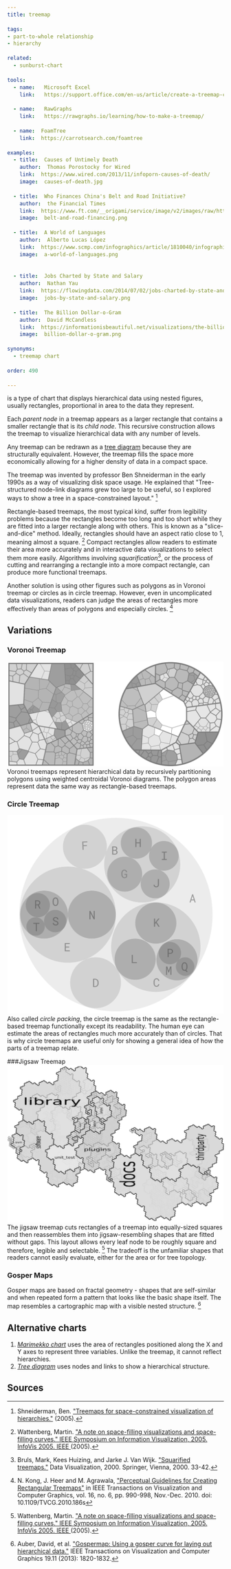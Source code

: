 ```yaml
---
title: treemap
  
tags:
- part-to-whole relationship
- hierarchy

related:
  - sunburst-chart

tools:
  - name:   Microsoft Excel
    link:   https://support.office.com/en-us/article/create-a-treemap-chart-in-office-dfe86d28-a610-4ef5-9b30-362d5c624b68

  - name:   RawGraphs
    link:   https://rawgraphs.io/learning/how-to-make-a-treemap/
  
  - name:  FoamTree
    link:  https://carrotsearch.com/foamtree

examples:
  - title:  Causes of Untimely Death
    author:  Thomas Porostocky for Wired
    link:  https://www.wired.com/2013/11/infoporn-causes-of-death/
    image:  causes-of-death.jpg
  
  - title:  Who Finances China's Belt and Road Initiative?
    author:  the Financial Times
    link:  https://www.ft.com/__origami/service/image/v2/images/raw/http://prod-upp-image-read.ft.com/f7d83f06-667a-11e9-a79d-04f350474d62?source=next&fit=scale-down&width=690&format=auto&quality=medium&dpr=1
    image:  belt-and-road-financing.png
    
  - title:  A World of Languages
    author:  Alberto Lucas López   
    link:  https://www.scmp.com/infographics/article/1810040/infographic-world-languages
    image:  a-world-of-languages.png


  - title:  Jobs Charted by State and Salary
    author:  Nathan Yau
    link:  https://flowingdata.com/2014/07/02/jobs-charted-by-state-and-salary
    image:  jobs-by-state-and-salary.png

  - title:  The Billion Dollar-o-Gram
    author:  David McCandless
    link:  https://informationisbeautiful.net/visualizations/the-billion-dollar-o-gram-2009
    image:  billion-dollar-o-gram.png

synonyms:
  - treemap chart

order: 490

---
```


is a type of chart that displays hierarchical data using nested figures, usually rectangles, proportional in area to the data they represent. 

<!--more-->
Each *parent node* in a treemap appears as a larger rectangle that contains a smaller rectangle that is its *child node*. This recursive construction allows the treemap to visualize hierarchical data with any number of levels.

Any treemap can be redrawn as a [tree diagram](/tree-diagram) because they are structurally equivalent. However, the treemap fills the space more economically allowing for a higher density of data in a compact space.

The treemap was invented by professor Ben Shneiderman in the early 1990s as a way of visualizing disk space usage. He explained that "Tree-structured node-link diagrams grew too large to be useful, so I explored ways to show a tree in a space-constrained layout." [^schneiderman]

Rectangle-based treemaps, the most typical kind,  suffer from legibility problems because the rectangles become too long and too short while they are fitted into a larger rectangle along with others. This is known as a "slice-and-dice" method. Ideally, rectangles should have an aspect ratio close to 1, meaning almost a square. [^wattenberg] Compact rectangles allow readers to estimate their area more accurately and in interactive data visualizations to select them more easily. Algorithms involving *squarification*[^bruls], or the process of cutting and rearranging a rectangle into a more compact rectangle, can produce more functional treemaps.

Another solution is using other figures such as polygons as in Voronoi treemap or circles as in circle treemap. However, even in uncomplicated data visualizations, readers can judge the areas of rectangles more effectively than areas of polygons and especially circles. [^kong]


## Variations

### Voronoi Treemap
<img src="voronoi-treemap.svg" alt="voronoi treemap" class="f-right-half" /> Voronoi treemaps represent hierarchical data by recursively partitioning polygons using weighted centroidal Voronoi diagrams. The polygon areas represent data the same way as rectangle-based treemaps.
<!-- @anna Maybe add that voronoi treemap could be 'packed' into different shapes square/rect, circle/ellipse, triangle, pentagon, etc. -->

### Circle Treemap
<img src="circle-packing.svg" alt="circle packing" class="f-right-half" /> Also called *circle packing*, the circle treemap is the same as the rectangle-based treemap functionally except its readability. The human eye can estimate the areas of rectangles much more accurately than of circles. That is why circle treemaps are useful only for showing a general idea of how the parts of a treemap relate.

###Jigsaw Treemap
<img src="jigsaw-treemap.svg" alt="jigsaw treemap" class="f-right-half" /> The jigsaw treemap cuts rectangles of a treemap into equally-sized squares and then reassembles them into jigsaw-resembling shapes that are fitted without gaps. This layout allows every leaf node to be roughly square and therefore, legible and selectable. [^wattenberg] The tradeoff is the unfamiliar shapes that readers cannot easily evaluate, either for the area or for tree topology.
<!-- @anna is Gosper type of Jigsaw treemaps or same thing? -->

### Gosper Maps
Gosper maps are based on fractal geometry - shapes that are self-similar and when repeated form a pattern that looks like the basic shape itself. The map resembles a cartographic map with a visible nested structure. [^auber]


## Alternative charts
1. [*Marimekko chart*](/marimekko-chart) uses the area of rectangles positioned along the X and Y axes to represent three variables. Unlike the treemap, it cannot reflect hierarchies.
2. [*Tree diagram*](/tree-diagram) uses nodes and links to show a hierarchical structure.


## Sources
[^schneiderman]: Shneiderman, Ben. ["Treemaps for space-constrained visualization of hierarchies."](http://www.cs.umd.edu/hcil/treemap-history/index.shtml) (2005).
[^kong]: N. Kong, J. Heer and M. Agrawala, ["Perceptual Guidelines for Creating Rectangular Treemaps"](https://ieeexplore.ieee.org/document/5613436) in IEEE Transactions on Visualization and Computer Graphics, vol. 16, no. 6, pp. 990-998, Nov.-Dec. 2010. doi: 10.1109/TVCG.2010.186s
[^wattenberg]: Wattenberg, Martin. ["A note on space-filling visualizations and space-filling curves." IEEE Symposium on Information Visualization, 2005. InfoVis 2005. IEEE ](http://hint.fm/papers/158-wattenberg-final3.pdf) (2005). 
[^bruls]: Bruls, Mark, Kees Huizing, and Jarke J. Van Wijk. ["Squarified treemaps."](https://www.win.tue.nl/~vanwijk/stm.pdf) Data Visualization, 2000. Springer, Vienna, 2000. 33-42.
[^auber]: Auber, David, et al. ["Gospermap: Using a gosper curve for laying out hierarchical data."](https://hal.archives-ouvertes.fr/hal-00959383/document) IEEE Transactions on Visualization and Computer Graphics 19.11 (2013): 1820-1832.
